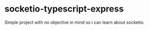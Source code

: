 # socketio-typescript-express
Simple project with no objective in mind so i can learn about socketio.
